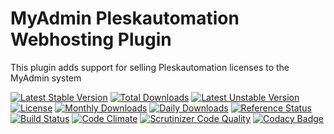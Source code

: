 # MyAdmin Pleskautomation Webhosting Plugin

This plugin adds support for selling Pleskautomation licenses to the MyAdmin system

[![Latest Stable Version](https://poser.pugx.org/detain/myadmin-pleskautomation-webhosting/version)](https://packagist.org/packages/detain/myadmin-pleskautomation-webhosting)
[![Total Downloads](https://poser.pugx.org/detain/myadmin-pleskautomation-webhosting/downloads)](https://packagist.org/packages/detain/myadmin-pleskautomation-webhosting)
[![Latest Unstable Version](https://poser.pugx.org/detain/myadmin-pleskautomation-webhosting/v/unstable)](//packagist.org/packages/detain/myadmin-pleskautomation-webhosting)
[![License](https://poser.pugx.org/detain/myadmin-pleskautomation-webhosting/license)](https://packagist.org/packages/detain/myadmin-pleskautomation-webhosting)
[![Monthly Downloads](https://poser.pugx.org/detain/myadmin-pleskautomation-webhosting/d/monthly)](https://packagist.org/packages/detain/myadmin-pleskautomation-webhosting)
[![Daily Downloads](https://poser.pugx.org/detain/myadmin-pleskautomation-webhosting/d/daily)](https://packagist.org/packages/detain/myadmin-pleskautomation-webhosting)
[![Reference Status](https://www.versioneye.com/php/detain:myadmin-pleskautomation-webhosting/reference_badge.svg?style=flat)](https://www.versioneye.com/php/detain:myadmin-pleskautomation-webhosting/references)
[![Build Status](https://travis-ci.org/detain/myadmin-pleskautomation-webhosting.svg?branch=master)](https://travis-ci.org/detain/myadmin-pleskautomation-webhosting)
[![Code Climate](https://codeclimate.com/github/detain/myadmin-pleskautomation-webhosting/badges/gpa.svg)](https://codeclimate.com/github/detain/myadmin-pleskautomation-webhosting)
[![Scrutinizer Code Quality](https://scrutinizer-ci.com/g/detain/myadmin-pleskautomation-webhosting/badges/quality-score.png?b=master)](https://scrutinizer-ci.com/g/detain/myadmin-pleskautomation-webhosting/?branch=master)
[![Codacy Badge](https://api.codacy.com/project/badge/Grade/dcfdb555bf234afabceb40728959280b)](https://www.codacy.com/app/detain/myadmin-pleskautomation-webhosting)

